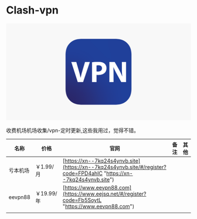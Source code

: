 # Clash-vpn
![](https://github.com/bizzancoin/Clash-vpn/blob/main/.image/vpn.png)

收费机场机场收集/vpn-定时更新,这些我用过，觉得不错。

| 名称     | 价格       | 官网                                                         | 备注 | 其他 |
| -------- | ---------- | ------------------------------------------------------------ | ---- | ---- |
| 亏本机场 | ￥1.99/月  | [https://xn--7kq24s4ynvb.site](https://xn--7kq24s4ynvb.site/#/register?code=FPD4ahIC "https://xn--7kq24s4ynvb.site") |      |      |
| eevpn88  | ￥19.99/年 | [https://www.eevpn88.com](https://www.eejsq.net/#/register?code=Fb5SoytL "https://www.eevpn88.com") |      |      |
|          |            |                                                              |      |      |

